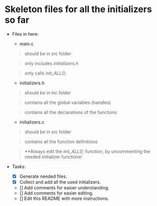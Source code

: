# **Skeleton files for all the initializers so far**


* Files in here:
    * main\.c
    >should be in _src_ folder
    
    >only includes _initializers\.h_
    
    >only calls _init\_ALL\(\);_
    
    * initializers\.h
    >should be in _inc_ folder
    
    >contains all the global variables \(handles\)
    
    >contains all the declarations of the functions
    
    * initializers\.c
    >should be in _src_ folder
    
    >contains all the function definitions
    
    >**Always edit the _init\_ALL\(\);_ function, by uncommenting the needed initializer functions\!
    
* Tasks:
    - [x] Generate needed files.
    - [x] Collect and add all the used initializers.
    - [] Add comments for easier understanding.
    - [] Add comments for easier editing.
    - [] Edit this README with more instructions.
